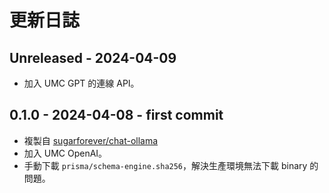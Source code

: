 # 更新日誌

## Unreleased - 2024-04-09
- 加入 UMC GPT 的連線 API。

## 0.1.0 - 2024-04-08 - first commit
- 複製自 [sugarforever/chat-ollama](https://github.com/sugarforever/chat-ollama)
- 加入 UMC OpenAI。
- 手動下載 `prisma/schema-engine.sha256`，解決生產環境無法下載 binary 的問題。